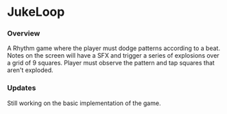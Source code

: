 # JukeLoop

### Overview
A Rhythm game where the player must dodge patterns according to a beat. Notes on the screen will have a SFX and trigger a series of explosions over a grid of 9 squares. Player must observe the pattern and tap squares that aren't exploded. 
### Updates
Still working on the basic implementation of the game. 
